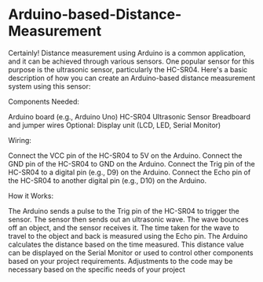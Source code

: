 # Arduino-based-Distance-Measurement

Certainly! Distance measurement using Arduino is a common application, and it can be achieved through various sensors. One popular sensor for this purpose is the ultrasonic sensor, particularly the HC-SR04. Here's a basic description of how you can create an Arduino-based distance measurement system using this sensor:

Components Needed:

Arduino board (e.g., Arduino Uno)
HC-SR04 Ultrasonic Sensor
Breadboard and jumper wires
Optional: Display unit (LCD, LED, Serial Monitor)

Wiring:

Connect the VCC pin of the HC-SR04 to 5V on the Arduino.
Connect the GND pin of the HC-SR04 to GND on the Arduino.
Connect the Trig pin of the HC-SR04 to a digital pin (e.g., D9) on the Arduino.
Connect the Echo pin of the HC-SR04 to another digital pin (e.g., D10) on the Arduino.


How it Works:

The Arduino sends a pulse to the Trig pin of the HC-SR04 to trigger the sensor.
The sensor then sends out an ultrasonic wave.
The wave bounces off an object, and the sensor receives it.
The time taken for the wave to travel to the object and back is measured using the Echo pin.
The Arduino calculates the distance based on the time measured.
This distance value can be displayed on the Serial Monitor or used to control other components based on your project requirements. Adjustments to the code may be necessary based on the specific needs of your project
